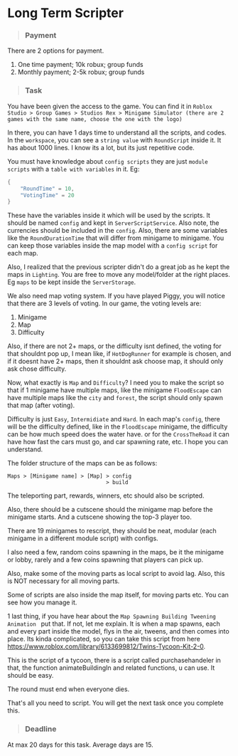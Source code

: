 # Long Term Scripter

> ### Payment

There are 2 options for payment.
1. One time payment; 10k robux; group funds
2. Monthly payment; 2-5k robux; group funds

> ### Task

You have been given the access to the game. You can find it in `Roblox Studio > Group Games > Studios Rex > Minigame Simulator (there are 2 games with the same name, choose the one with the logo)`

In there, you can have 1 days time to understand all the scripts, and codes. In the `workspace`, you can see a `string value` with `RoundScript` inside it. It has about 1000 lines. I know its a lot, but its just repetitive code.

You must have knowledge about `config scripts` they are just `module scripts` with a `table with variables` in it. Eg:
```lua
{
	"RoundTime" = 10,
	"VotingTime" = 20
}
```
These have the variables inside it which will be used by the scripts. It should be named `config` and kept in `ServerScriptService`.
Also note, the currencies should be included in the `config`.
Also, there are some variables like the `RoundDurationTime` that will differ from minigame to minigame. You can keep those variables inside the map model with a `config script` for each map.

Also, I realized that the previous scripter didn't do a great job as he kept the maps in `Lighting`. You are free to move any model/folder at the right places. Eg `maps` to be kept inside the `ServerStorage`. 

We also need map voting system. If you have played Piggy, you will notice that there are 3 levels of voting. In our game, the voting levels are:
1. Minigame
2. Map
3. Difficulty

Also, if there are not 2+ maps, or the difficulty isnt defined, the voting for that shouldnt pop up, I mean like, if `HotDogRunner` for example is chosen, and if it doesnt have 2+ maps, then it shouldnt ask choose map, it should only ask chose difficulty.

Now, what exactly is `Map` and `Difficulty`? I need you to make the script so that if 1 minigame have multiple maps, like the minigame `FloodEscape` can have multiple maps like the `city` and `forest`, the script should only spawn that map (after voting).

Difficulty is just `Easy`, `Intermidiate` and `Hard`. In each map's `config`, there will be the difficulty defined, like in the `FloodEscape` minigame, the difficulty can be how much speed does the water have. or for the `CrossTheRoad` it can have how fast the cars must go, and car spawning rate, etc. I hope you can understand.

The folder structure of the maps can be as follows:
``` text
Maps > [Minigame name] > [Map] > config
                               > build
```

The teleporting part, rewards, winners, etc should also be scripted.

Also, there should be a cutscene should the minigame map before the minigame starts.
And a cutscene showing the top-3 player too.

There are 19 minigames to rescript, they should be neat, modular (each minigame in a different module script) with configs.

I also need a few, random coins spawning in the maps, be it the minigame or lobby, rarely and a few coins spawning that players can pick up.

Also, make some of the moving parts as local script to avoid lag. Also, this is NOT necessary for all moving parts. 

Some of scripts are also inside the map itself, for moving parts etc. You can see how you manage it.

1 last thing, if you have hear about the `Map Spawning Building Tweening Animation ` put that. If not, let me explain. It is when a map spawns, each and every part inside the model, flys in the air, tweens, and then comes into place. Its kinda complicated, so you can take this script from here https://www.roblox.com/library/6133699812/Twins-Tycoon-Kit-2-0.

This is the script of a tycoon, there is a script called purchasehandeler in that, the function animateBuildingIn and related functions, u can use. It should be easy.

The round must end when everyone dies.

That's all you need to script. You will get the next task once you complete this.

> ### Deadline

At max 20 days for this task. Average days are 15.
